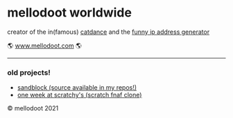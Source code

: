 # mellodoot worldwide

creator of the in(famous) [catdance](https://catdance.xyz) and the [funny ip address generator](https://github.com/mellodoot/ipaddrgen)

🌎 www.mellodoot.com 🌎

---

### old projects!
- [sandblock (source available in my repos!)](https://gamejolt.com/games/sandblock/210606)
- [one week at scratchy's (scratch fnaf clone)](https://drive.google.com/drive/u/6/folders/11uusTsXxFeuCs9FWXo7qV1Mk3bYxALG-)

© mellodoot 2021
